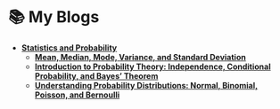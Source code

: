 # 📚 My Blogs

- [**Statistics and Probability**](https://medium.com/@apurva.mandalika96/)
  - [**Mean, Median, Mode, Variance, and Standard Deviation**](https://medium.com/@apurva.mandalika96/statistics-for-data-science-1-mean-median-mode-variance-and-standard-deviation-5d8b83084a3c)
  - [**Introduction to Probability Theory: Independence, Conditional Probability, and Bayes’ Theorem**](https://medium.com/@apurva.mandalika96/statistics-for-data-science-2-introduction-to-probability-theory-independence-conditional-3be491fb791b)
  - [**Understanding Probability Distributions: Normal, Binomial, Poisson, and Bernoulli**](https://statistics-and-probability-basics.blogspot.com/2025/05/understanding-probability-distributions.html)
